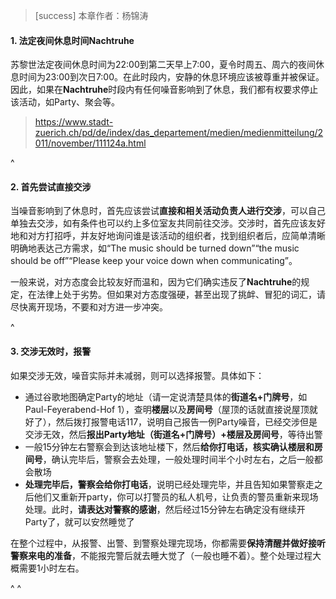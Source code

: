 > [success] 本章作者：杨锦涛

#### **1. 法定夜间休息时间Nachtruhe**&#x20;

苏黎世法定夜间休息时间为22:00到第二天早上7:00，夏令时周五、周六的夜间休息时间为23:00到次日7:00。在此时段内，安静的休息环境应该被尊重并被保证。因此，如果在**Nachtruhe**时段内有任何噪音影响到了休息，我们都有权要求停止该活动，如Party、聚会等。

> <https://www.stadt-zuerich.ch/pd/de/index/das_departement/medien/medienmitteilung/2011/november/111124a.html>

^

#### **2. 首先尝试直接交涉**

当噪音影响到了休息时，首先应该尝试**直接和相关活动负责人进行交涉**，可以自己单独去交涉，如有条件也可以约上多位室友共同前往交涉。交涉时，首先应该友好地和对方打招呼，并友好地询问谁是该活动的组织者，找到组织者后，应简单清晰明确地表达己方需求，如“The music should be turned down”“the music should be off”“Please keep your voice down when communicating”。

一般来说，对方态度会比较友好而温和，因为它们确实违反了**Nachtruhe**的规定，在法律上处于劣势。但如果对方态度强硬，甚至出现了挑衅、冒犯的词汇，请尽快离开现场，不要和对方进一步冲突。

^

#### **3. 交涉无效时，报警**

如果交涉无效，噪音实际并未减弱，则可以选择报警。具体如下：

* 通过谷歌地图确定Party的地址（请一定说清楚具体的**街道名+门牌号**，如Paul-Feyerabend-Hof 1），查明**楼层**以及**房间号**（屋顶的话就直接说屋顶就好了），然后拨打报警电话117，说明自己报告一例Party噪音，已经交涉但是交涉无效，然后**报出Party地址（街道名+门牌号）+楼层及房间号**，等待出警
* 一般15分钟左右警察会到达该地址楼下，然后**给你打电话，核实确认楼层和房间号**，确认完毕后，警察会去处理，一般处理时间半个小时左右，之后一般都会散场
* **处理完毕后，警察会给你打电话**，说明已经处理完毕，并且告知如果警察走之后他们又重新开party，你可以打警员的私人机号，让负责的警员重新来现场处理。此时，**请表达对警察的感谢**，然后经过15分钟左右确定没有继续开Party了，就可以安然睡觉了

在整个过程中，从报警、出警、到警察处理完现场，你都需要**保持清醒并做好接听警察来电的准备**，不能报完警后就去睡大觉了（一般也睡不着）。整个处理过程大概需要1小时左右。

^
^
